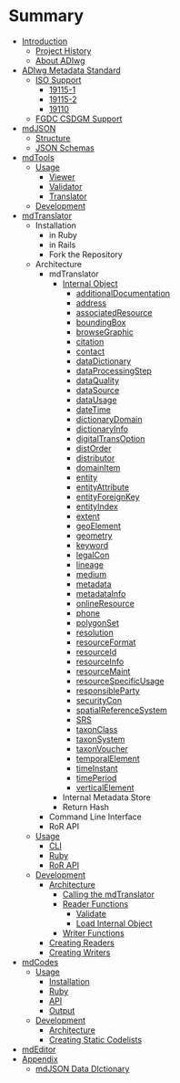 # Summary

* [Introduction](README.md)
   * [Project History](project_history.md)
   * [About ADIwg](about_adiwg.md)
* [ADIwg Metadata Standard](adiwg_metadata_standard/README.md)
   * [ISO Support](adiwg_metadata_standard/iso_support.md)
       * [19115-1](adiwg_metadata_standard/19115-1.md)
       * [19115-2](adiwg_metadata_standard/19115-2.md)
       * [19110](adiwg_metadata_standard/19110.md)
   * [FGDC CSDGM Support](adiwg_metadata_standard/fgdc_csdgm_support.md)
* [mdJSON](mdjson_schemas/README.md)
   * [Structure](mdjson_schemas/structure.md)
   * [JSON Schemas](mdjson_schemas/json_schemas.md)
* [mdTools](mdjson_schema_viewer/README.md)
   * [Usage](mdjson_schema_viewer/usage.md)
       * [Viewer](mdjson_schema_viewer/schema_tree.md)
       * [Validator](mdjson_schema_viewer/validator.md)
       * [Translator](mdjson_schema_viewer/translator.md)
   * [Development](mdjson_schema_viewer/development.md)
* [mdTranslator](mdtranslator/README.md)
   * Installation
       * in Ruby
       * in Rails
       * Fork the Repository
   * Architecture
       * mdTranslator
           * [Internal Object](mdtranslator/internal_object.md)
               * [additionalDocumentation](mdtranslator/additionaldocumentation.md)
               * [address](mdtranslator/address.md)
               * [associatedResource](mdtranslator/associatedresource.md)
               * [boundingBox](mdtranslator/boundingbox.md)
               * [browseGraphic](mdtranslator/browsegraphic.md)
               * [citation](mdtranslator/citation.md)
               * [contact](mdtranslator/contact.md)
               * [dataDictionary](mdtranslator/datadictionary.md)
               * [dataProcessingStep](mdtranslator/dataprocessingstep.md)
               * [dataQuality](mdtranslator/dataquality.md)
               * [dataSource](mdtranslator/datasource.md)
               * [dataUsage](mdtranslator/datausage.md)
               * [dateTime](mdtranslator/datetime.md)
               * [dictionaryDomain](mdtranslator/dictionarydomain.md)
               * [dictionaryInfo](mdtranslator/dictionaryinfo.md)
               * [digitalTransOption](mdtranslator/digitaltransoption.md)
               * [distOrder](mdtranslator/distorder.md)
               * [distributor](mdtranslator/distributor.md)
               * [domainItem](mdtranslator/domainitem.md)
               * [entity](mdtranslator/entity.md)
               * [entityAttribute](mdtranslator/entityattribute.md)
               * [entityForeignKey](mdtranslator/entityforeignkey.md)
               * [entityIndex](mdtranslator/entityindex.md)
               * [extent](mdtranslator/extent.md)
               * [geoElement](mdtranslator/geoelement.md)
               * [geometry](mdtranslator/geometry.md)
               * [keyword](mdtranslator/keyword.md)
               * [legalCon](mdtranslator/legalcon.md)
               * [lineage](mdtranslator/lineage.md)
               * [medium](mdtranslator/medium.md)
               * [metadata](mdtranslator/metadata.md)
               * [metadataInfo](mdtranslator/metadatainfo.md)
               * [onlineResource](mdtranslator/onlineresource.md)
               * [phone](mdtranslator/phone.md)
               * [polygonSet](mdtranslator/polygonset.md)
               * [resolution](mdtranslator/resolution.md)
               * [resourceFormat](mdtranslator/resourceformat.md)
               * [resourceId](mdtranslator/resourceid.md)
               * [resourceInfo](mdtranslator/resourceinfo.md)
               * [resourceMaint](mdtranslator/resourcemaint.md)
               * [resourceSpecificUsage](mdtranslator/resourcespecificusage.md)
               * [responsibleParty](mdtranslator/responsibleparty.md)
               * [securityCon](mdtranslator/securitycon.md)
               * [spatialReferenceSystem](mdtranslator/spatialreferencesystem.md)
               * [SRS](mdtranslator/srs.md)
               * [taxonClass](mdtranslator/taxonclass.md)
               * [taxonSystem](mdtranslator/taxonsystem.md)
               * [taxonVoucher](mdtranslator/taxonvoucher.md)
               * [temporalElement](mdtranslator/temporalelement.md)
               * [timeInstant](mdtranslator/timeinstant.md)
               * [timePeriod](mdtranslator/timeperiod.md)
               * [verticalElement](mdtranslator/verticalelement.md)
           * Internal Metadata Store
           * Return Hash
       * Command Line Interface
       * RoR API
   * [Usage](mdtranslator/usage.md)
       * [CLI](mdtranslator/cli.md)
       * [Ruby](mdtranslator/ruby_gem.md)
       * [RoR API](ror_api.md)
   * [Development](mdtranslator/development.md)
       * [Architecture](mdtranslator/architecture.md)
           * [Calling the mdTranslator](mdtranslator/call_the_mdtranslator.md)
           * [Reader Functions](mdtranslator/read.md)
               * [Validate](mdtranslator/validate.md)
               * [Load Internal Object](mdtranslator/load_internal_object.md)
           * [Writer Functions](mdtranslator/write.md)
       * [Creating Readers](mdtranslator/creating_readers.md)
       * [Creating Writers](mdtranslator/creating_writers.md)
* [mdCodes](mdcodes/README.md)
   * [Usage](mdcodes/usage.md)
       * [Installation](mdcodes/installation.md)
       * [Ruby](mdcodes/ruby.md)
       * [API](mdcodes/api.md)
       * [Output](mdcodes/output.md)
   * [Development](mdcodes/development.md)
       * [Architecture](mdcodes/architecture.md)
       * [Creating Static Codelists](mdcodes/creating_static_codelists.md)
* [mdEditor](mdeditor/README.md)
* [Appendix](appendix.md)
   * [mdJSON Data DIctionary](appendix/mdjson_data_dictionary.md)

